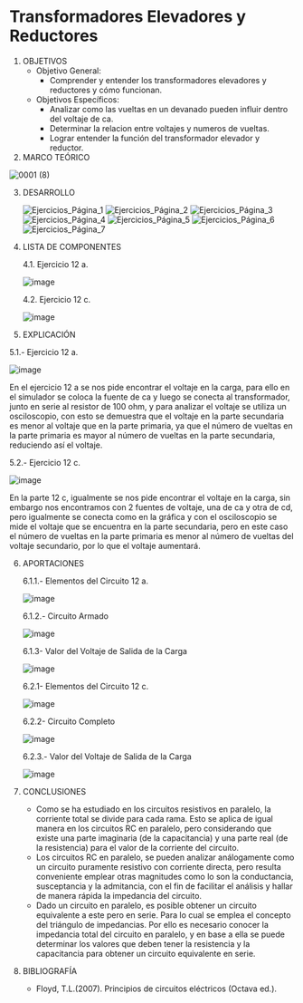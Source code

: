 # Transformadores Elevadores y Reductores
1.  OBJETIVOS
    - Objetivo General:
      - Comprender y entender los transformadores elevadores y reductores y cómo funcionan.
    - Objetivos Específicos:
      - Analizar como las vueltas en un devanado pueden influir dentro del voltaje de ca.
      - Determinar la relacion entre voltajes y numeros de vueltas.
      - Lograr entender la función del transformador elevador y reductor.
2. MARCO TEÓRICO

  ![0001 (8)](https://user-images.githubusercontent.com/76133212/112402337-5d3d7500-8cda-11eb-8aeb-16e9be16d7b7.jpg)

3. DESARROLLO

    ![Ejercicios_Página_1](https://user-images.githubusercontent.com/75439689/112400623-c3c09400-8cd6-11eb-8581-6224260bb0e2.jpg)
![Ejercicios_Página_2](https://user-images.githubusercontent.com/75439689/112400625-c3c09400-8cd6-11eb-9863-1dcc52171cd7.jpg)
![Ejercicios_Página_3](https://user-images.githubusercontent.com/75439689/112400626-c3c09400-8cd6-11eb-85ef-2d789e3435a5.jpg)
![Ejercicios_Página_4](https://user-images.githubusercontent.com/75439689/112400618-c1f6d080-8cd6-11eb-80de-35241f648663.jpg)
![Ejercicios_Página_5](https://user-images.githubusercontent.com/75439689/112400619-c28f6700-8cd6-11eb-971a-c2b155af83d8.jpg)
![Ejercicios_Página_6](https://user-images.githubusercontent.com/75439689/112400620-c327fd80-8cd6-11eb-9556-69aa5f7f76e6.jpg)
![Ejercicios_Página_7](https://user-images.githubusercontent.com/75439689/112400622-c327fd80-8cd6-11eb-9fec-663f2dee7429.jpg)

4. LISTA DE COMPONENTES

    4.1. Ejercicio 12 a.
 
     ![image](https://user-images.githubusercontent.com/75439689/112404038-91fefb80-8cdd-11eb-9ff9-19e723d46981.png)
  
    4.2. Ejercicio 12 c.
  
    ![image](https://user-images.githubusercontent.com/75439689/112405054-89a7c000-8cdf-11eb-9820-ca4f200805e3.png)
    
5. EXPLICACIÓN

  5.1.- Ejercicio 12 a.

   ![image](https://user-images.githubusercontent.com/75439689/112404179-db4f4b00-8cdd-11eb-92da-4ca6623eb391.png)

   En el ejercicio 12 a se nos pide encontrar el voltaje en la carga, para ello en el simulador se coloca la fuente de ca y luego se conecta al transformador, junto en serie al resistor de 100 ohm, y para analizar el voltaje se utiliza un osciloscopio, con esto se demuestra que el voltaje en la parte secundaria es menor al voltaje que en la parte primaria, ya que el número de vueltas en la parte primaria es mayor al número de vueltas en la parte secundaria, reduciendo así el voltaje.
  
  5.2.- Ejercicio 12 c.
 
   ![image](https://user-images.githubusercontent.com/75439689/112404972-60872f80-8cdf-11eb-86f5-32c270e4ba1c.png)

   En la parte 12 c, igualmente se nos pide encontrar el voltaje en la carga, sin embargo nos encontramos con 2 fuentes de voltaje, una de ca y otra de cd, pero igualmente se conecta como en la gráfica y con el osciloscopio se mide el voltaje que se encuentra en la parte secundaria, pero en este caso el número de vueltas en la parte primaria es menor al número de vueltas del voltaje secundario, por lo que el voltaje aumentará.

6. APORTACIONES

   6.1.1.- Elementos del Circuito 12 a.
   
   ![image](https://user-images.githubusercontent.com/75439689/112405231-e3a88580-8cdf-11eb-8a34-8c8f4574c67c.png)
   
   6.1.2.- Circuito Armado
   
   ![image](https://user-images.githubusercontent.com/75439689/112405379-2702f400-8ce0-11eb-9552-d6836395760b.png)
   
   6.1.3- Valor del Voltaje de Salida de la Carga
   
   ![image](https://user-images.githubusercontent.com/75439689/112405476-5a458300-8ce0-11eb-88e9-39b15a4b9371.png)
   
   6.2.1- Elementos del Circuito 12 c.
   
   ![image](https://user-images.githubusercontent.com/75439689/112406787-cf19bc80-8ce2-11eb-93f7-dbb29817bb17.png)
   
   6.2.2- Circuito Completo
   
   ![image](https://user-images.githubusercontent.com/75439689/112406726-b4474800-8ce2-11eb-9126-e9c0bf0f5afc.png)
   
   6.2.3.- Valor del Voltaje de Salida de la Carga
   
   ![image](https://user-images.githubusercontent.com/75439689/112406462-35eaa600-8ce2-11eb-8b4c-b1e5a04e074f.png)

7. CONCLUSIONES

   - Como se ha estudiado en los circuitos resistivos en paralelo, la corriente total se divide para cada rama. Esto se aplica de igual manera en los circuitos RC en paralelo, pero considerando que existe una parte imaginaria (de la capacitancia) y una parte real (de la resistencia) para el valor de la corriente del circuito.
   - Los circuitos RC en paralelo, se pueden analizar análogamente como un circuito puramente resistivo con corriente directa, pero resulta conveniente emplear otras magnitudes como lo son la conductancia, susceptancia y la admitancia, con el fin de facilitar el análisis y hallar de manera rápida la impedancia del circuito. 
   - Dado un circuito en paralelo, es posible obtener un circuito equivalente a este pero en serie. Para lo cual se emplea el concepto del triángulo de impedancias. Por ello es necesario conocer la impedancia total del circuito en paralelo, y en base a ella se puede determinar los valores que deben tener la resistencia y la capacitancia para obtener un circuito equivalente en serie.

8. BIBLIOGRAFÍA
   - Floyd, T.L.(2007). Principios de circuitos eléctricos (Octava ed.).
